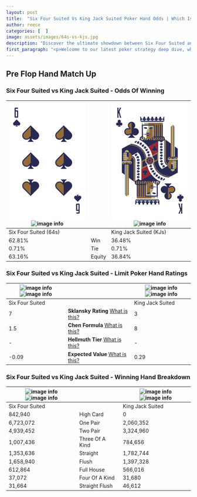 ```yaml
---
layout: post
title:  "Six Four Suited Vs King Jack Suited Poker Hand Odds | Which Is The Better Hand In Poker? A Complete Guide"
author: reece
categories: [  ]
image: assets/images/64s-vs-kjs.jpg
description: "Discover the ultimate showdown between Six Four Suited and King Jack Suited in poker! Uncover the odds, strategies, and scenarios where one hand triumphs over the other. Get ready to up your poker game with this thrilling analysis."
first_paragraph: "<p>Welcome to our latest poker strategy deep dive, where we're pitting two distinct hands against each other in a high-stakes showdown: Six Four Suited vs King Jack Suited.</p><p>In the dynamic world of poker, every decision counts, and knowing which hand holds the upper hand is key to your success at the table.</p><p>In this article, we'll dissect these two hands, explore the scenarios where one dominates the other, and equip you with the knowledge to make strategic choices that can tip the odds in your favor.</p><p>Get ready to unravel the intriguing dynamics of these poker hands and elevate your game to new heights.</p>"
---
```




[comment]: # (sp0)

## Pre Flop Hand Match Up

<div class="table hand-ratings" markdown="1"> 



### Six Four Suited vs King Jack Suited - Odds Of Winning


    
| ![image info](assets/images/hand1/6.png) ![image info](assets/images/hand1/4s.png) |  | ![image info](assets/images/hand2/k.png) ![image info](assets/images/hand2/js.png) |
| -------- | -------- | -------- |
| Six Four Suited (64s) |  | King Jack Suited (KJs) |
| 62.81% | Win | 36.48% |
| 0.71% | Tie | 0.71% |
| 63.16% | Equity | 36.84% |




[comment]: # (sp1)



### Six Four Suited vs King Jack Suited - Limit Poker Hand Ratings


    
| ![image info](https://www.riverpairs.com/assets/images/hand1/6.png) ![image info](https://www.riverpairs.com/assets/images/hand1/4s.png) |  | ![image info](https://www.riverpairs.com/assets/images/hand2/k.png) ![image info](https://www.riverpairs.com/assets/images/hand2/js.png) |
| -------- | -------- | -------- |
| Six Four Suited |  | King Jack Suited |
| 7 | **Sklansky Rating** [What is this?](/sklansky-rating-explained) | 3 |
| 1.5 | **Chen Formula** [What is this?](/chen-formula-explained) | 8 |
| - | **Hellmuth Tier** [What is this?](/Hellmuth-tier-explained) | - |
| -0.09 | **Expected Value** [What is this?](/expected-value-explained) | 0.29 |




[comment]: # (sp2)



### Six Four Suited vs King Jack Suited - Winning Hand Breakdown


    
| ![image info](https://www.riverpairs.com/assets/images/hand1/6.png) ![image info](https://www.riverpairs.com/assets/images/hand1/4s.png) |  | ![image info](https://www.riverpairs.com/assets/images/hand2/k.png) ![image info](https://www.riverpairs.com/assets/images/hand2/js.png) |
| -------- | -------- | -------- |
| Six Four Suited |  | King Jack Suited |
| 842,940 | High Card | 0 |
| 6,723,072 | One Pair | 2,060,352 |
| 4,939,452 | Two Pair | 3,324,960 |
| 1,007,436 | Three Of A Kind | 784,656 |
| 1,353,636 | Straight | 1,782,744 |
| 1,658,940 | Flush | 1,397,328 |
| 612,864 | Full House | 566,016 |
| 37,072 | Four Of A Kind | 31,680 |
| 31,664 | Straight Flush | 46,612 |




[comment]: # (sp3)



</div>

[comment]: # (sp4)



[comment]: # (sp5)

